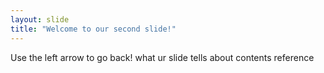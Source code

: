 ```yaml
---
layout: slide
title: "Welcome to our second slide!"
---
```

Use the left arrow to go back!
 what ur slide tells about
 contents
 reference
 
